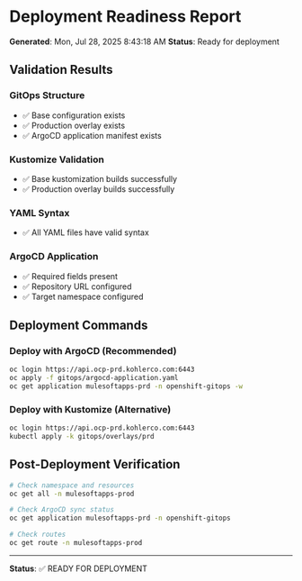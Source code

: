 # Deployment Readiness Report

**Generated**: Mon, Jul 28, 2025  8:43:18 AM
**Status**: Ready for deployment

## Validation Results

### GitOps Structure
- ✅ Base configuration exists
- ✅ Production overlay exists  
- ✅ ArgoCD application manifest exists

### Kustomize Validation
- ✅ Base kustomization builds successfully
- ✅ Production overlay builds successfully

### YAML Syntax
- ✅ All YAML files have valid syntax

### ArgoCD Application
- ✅ Required fields present
- ✅ Repository URL configured
- ✅ Target namespace configured

## Deployment Commands

### Deploy with ArgoCD (Recommended)
```bash
oc login https://api.ocp-prd.kohlerco.com:6443
oc apply -f gitops/argocd-application.yaml
oc get application mulesoftapps-prd -n openshift-gitops -w
```

### Deploy with Kustomize (Alternative)
```bash
oc login https://api.ocp-prd.kohlerco.com:6443
kubectl apply -k gitops/overlays/prd
```

## Post-Deployment Verification
```bash
# Check namespace and resources
oc get all -n mulesoftapps-prod

# Check ArgoCD sync status
oc get application mulesoftapps-prd -n openshift-gitops

# Check routes
oc get route -n mulesoftapps-prod
```

---
**Status**: ✅ READY FOR DEPLOYMENT
